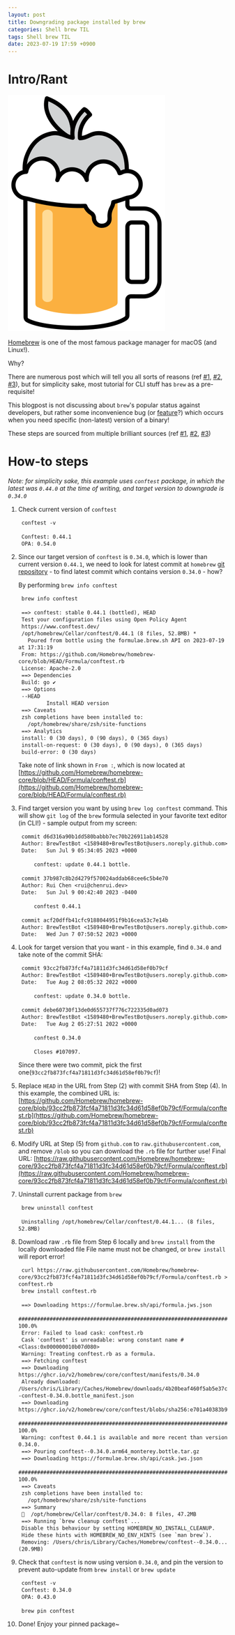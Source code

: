```yaml
---
layout: post
title: Downgrading package installed by brew
categories: Shell brew TIL
tags: Shell brew TIL
date: 2023-07-19 17:59 +0900
---
```

# Intro/Rant
![Homebrew](/assets/images/homebrew.svg) 

[Homebrew](https://brew.sh/) is one of the most famous package manager for macOS (and Linux!).

Why?

There are numerous post which will tell you all sorts of reasons (ref [#1](https://opensource.com/article/20/6/homebrew-mac), [#2](https://earthly.dev/blog/homebrew-on-m1/), [#3](https://betterprogramming.pub/how-homebrew-serves-52m-packages-per-month-413b9f0cf685)), but for simplicity sake, most tutorial for CLI stuff has `brew` as a pre-requisite!

This blogpost is not discussing about `brew`'s popular status against developers, but rather some inconvenience bug (or [feature](https://github.com/orgs/Homebrew/discussions/155#discussioncomment-133771)?) which occurs when you need specific (non-latest) version of a binary!

These steps are sourced from multiple brilliant sources (ref [#1](https://stackoverflow.com/questions/3987683/homebrew-install-specific-version-of-formula/9832084#9832084), [#2](https://nelson.cloud/how-to-install-older-versions-of-homebrew-packages/), [#3](https://dae.me/blog/2516/downgrade-any-homebrew-package-easily/))

# How-to steps

_Note: for simplicity sake, this example uses `conftest` package, in which the latest was `0.44.0` at the time of writing, and target version to downgrade is `0.34.0`_

1. Check current version of `conftest`

        conftest -v 

        Conftest: 0.44.1
        OPA: 0.54.0

1. Since our target version of `conftest` is `0.34.0`, which is lower than current version `0.44.1`, we need to look for latest commit at `homebrew` [git repository](https://github.com/Homebrew/homebrew-core/) - to find latest commit which contains version `0.34.0` - how? 

   By performing `brew info conftest`

        brew info conftest

        ==> conftest: stable 0.44.1 (bottled), HEAD
        Test your configuration files using Open Policy Agent
        https://www.conftest.dev/
        /opt/homebrew/Cellar/conftest/0.44.1 (8 files, 52.8MB) *
          Poured from bottle using the formulae.brew.sh API on 2023-07-19 at 17:31:19
        From: https://github.com/Homebrew/homebrew-core/blob/HEAD/Formula/conftest.rb
        License: Apache-2.0
        ==> Dependencies
        Build: go ✔
        ==> Options
        --HEAD
                Install HEAD version
        ==> Caveats
        zsh completions have been installed to:
          /opt/homebrew/share/zsh/site-functions
        ==> Analytics
        install: 0 (30 days), 0 (90 days), 0 (365 days)
        install-on-request: 0 (30 days), 0 (90 days), 0 (365 days)
        build-error: 0 (30 days)
   
   Take note of link shown in `From :`, which is now located at [https://github.com/Homebrew/homebrew-core/blob/HEAD/Formula/conftest.rb](https://github.com/Homebrew/homebrew-core/blob/HEAD/Formula/conftest.rb)

3. Find target version you want by using `brew log conftest` command. This will show `git log` of the `brew` formula selected in your favorite text editor (in CLI!) - sample output from my screen:

        commit d6d316a90b1dd580babbb7ec70b226911ab14528
        Author: BrewTestBot <1589480+BrewTestBot@users.noreply.github.com>
        Date:   Sun Jul 9 05:34:05 2023 +0000
        
            conftest: update 0.44.1 bottle.
        
        commit 37b987c8b2d4279f570024addab68cee6c5b4e70
        Author: Rui Chen <rui@chenrui.dev>
        Date:   Sun Jul 9 00:42:40 2023 -0400
        
            conftest 0.44.1
        
        commit acf20dffb41cfc9188044951f9b16cea53c7e14b
        Author: BrewTestBot <1589480+BrewTestBot@users.noreply.github.com>
        Date:   Wed Jun 7 07:50:52 2023 +0000

4. Look for target version that you want - in this example, find `0.34.0` and take note of the commit SHA:

        commit 93cc2fb873fcf4a71811d3fc34d61d58ef0b79cf
        Author: BrewTestBot <1589480+BrewTestBot@users.noreply.github.com>
        Date:   Tue Aug 2 08:05:32 2022 +0000
        
            conftest: update 0.34.0 bottle.
        
        commit debe60730f13de0d655737f776c722335d0ad073
        Author: BrewTestBot <1589480+BrewTestBot@users.noreply.github.com>
        Date:   Tue Aug 2 05:27:51 2022 +0000
        
            conftest 0.34.0
        
            Closes #107097.
       
   Since there were two commit, pick the first one(`93cc2fb873fcf4a71811d3fc34d61d58ef0b79cf`)!

5. Replace `HEAD` in the URL from Step (2) with commit SHA from Step (4).
   In this example, the combined URL is:
   [https://github.com/Homebrew/homebrew-core/blob/93cc2fb873fcf4a71811d3fc34d61d58ef0b79cf/Formula/conftest.rb](https://github.com/Homebrew/homebrew-core/blob/93cc2fb873fcf4a71811d3fc34d61d58ef0b79cf/Formula/conftest.rb)

6. Modify URL at Step (5) from `github.com` to `raw.githubusercontent.com`, and remove `/blob` so you can download the `.rb` file for further use!
   Final URL: [https://raw.githubusercontent.com/Homebrew/homebrew-core/93cc2fb873fcf4a71811d3fc34d61d58ef0b79cf/Formula/conftest.rb](https://raw.githubusercontent.com/Homebrew/homebrew-core/93cc2fb873fcf4a71811d3fc34d61d58ef0b79cf/Formula/conftest.rb)

7. Uninstall current package from `brew` 

        brew uninstall conftest

        Uninstalling /opt/homebrew/Cellar/conftest/0.44.1... (8 files, 52.8MB)

8. Download raw `.rb` file from Step 6 locally and `brew install` from the locally downloaded file
   File name must not be changed, or `brew install` will report error!

        curl https://raw.githubusercontent.com/Homebrew/homebrew-core/93cc2fb873fcf4a71811d3fc34d61d58ef0b79cf/Formula/conftest.rb > conftest.rb
        brew install conftest.rb

        ==> Downloading https://formulae.brew.sh/api/formula.jws.json
        #################################################################################################################################### 100.0%
        Error: Failed to load cask: conftest.rb
        Cask 'conftest' is unreadable: wrong constant name #<Class:0x000000010b07d080>
        Warning: Treating conftest.rb as a formula.
        ==> Fetching conftest
        ==> Downloading https://ghcr.io/v2/homebrew/core/conftest/manifests/0.34.0
        Already downloaded: /Users/chris/Library/Caches/Homebrew/downloads/4b20beaf460f5ab5e37cc63c5c3d16a970b866186fcf9993353e0722cc5b18a0--conftest-0.34.0.bottle_manifest.json
        ==> Downloading https://ghcr.io/v2/homebrew/core/conftest/blobs/sha256:e701a40383b9e466d6fb2fc4a767fdbfa36cdd6c4f864bf9b34328b36b037b17
        #################################################################################################################################### 100.0%
        Warning: conftest 0.44.1 is available and more recent than version 0.34.0.
        ==> Pouring conftest--0.34.0.arm64_monterey.bottle.tar.gz
        ==> Downloading https://formulae.brew.sh/api/cask.jws.json
        #################################################################################################################################### 100.0%
        ==> Caveats
        zsh completions have been installed to:
          /opt/homebrew/share/zsh/site-functions
        ==> Summary
        🍺  /opt/homebrew/Cellar/conftest/0.34.0: 8 files, 47.2MB
        ==> Running `brew cleanup conftest`...
        Disable this behaviour by setting HOMEBREW_NO_INSTALL_CLEANUP.
        Hide these hints with HOMEBREW_NO_ENV_HINTS (see `man brew`).
        Removing: /Users/chris/Library/Caches/Homebrew/conftest--0.34.0... (20.9MB)

9. Check that `conftest` is now using version `0.34.0`, and pin the version to prevent auto-update from `brew install` or `brew update`

        conftest -v 
        Conftest: 0.34.0
        OPA: 0.43.0

        brew pin conftest

10. Done! Enjoy your pinned package~
